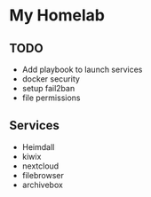 # My Homelab

## TODO
- Add playbook to launch services
- docker security
- setup fail2ban
- file permissions

## Services
- Heimdall
- kiwix
- nextcloud
- filebrowser
- archivebox
